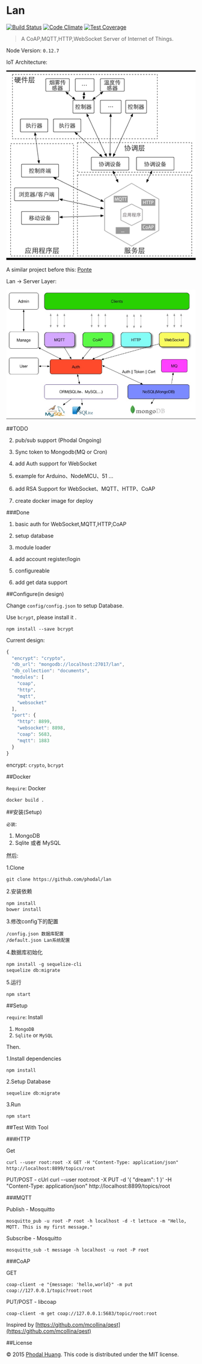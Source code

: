 # Lan

[![Build Status](https://travis-ci.org/phodal/lan.svg?branch=master)](https://travis-ci.org/phodal/lan)
[![Code Climate](https://codeclimate.com/github/phodal/lan/badges/gpa.svg)](https://codeclimate.com/github/phodal/lan)
[![Test Coverage](https://codeclimate.com/github/phodal/lan/badges/coverage.svg)](https://codeclimate.com/github/phodal/lan/coverage)

> A CoAP,MQTT,HTTP,WebSocket Server of Internet of Things.

Node Version: ``0.12.7``

IoT Architecture: 

![IoT Struct](docs/struct_full.png)

A similar project before this: [Ponte](https://github.com/eclipse/ponte)

Lan -> Server Layer:

![Lan Struct](docs/iot.jpg)

##TODO

2. pub/sub support (Phodal Ongoing)

3. Sync token to Mongodb(MQ or Cron)

4. add Auth support for WebSocket

5. example for Arduino、NodeMCU、51 ...

6. add RSA Support for WebSocket、MQTT、HTTP、CoAP

7. create docker image for deploy

###Done

1. basic auth for WebSocket,MQTT,HTTP,CoAP

2. setup database

3. module loader

4. add account register/login

5. configureable

6. add get data support

##Configure(in design)

Change ``config/config.json`` to setup Database.

Use ``bcrypt``, please install it .

    npm install --save bcrypt

Current design:

```javascript
{
  "encrypt": "crypto",
  "db_url": "mongodb://localhost:27017/lan",
  "db_collection": "documents",
  "modules": [
    "coap",
    "http",
    "mqtt",
    "websocket"
  ],
  "port": {
    "http": 8899,
    "websocket": 8898,
    "coap": 5683,
    "mqtt": 1883
  }
}
```

encrypt: ``crypto``, ``bcrypt``


##Docker

``Require``: Docker

    docker build .

##安装(Setup)

``必装``:

1. MongoDB
2. Sqlite 或者 MySQL

然后:

1.Clone

	git clone https://github.com/phodal/lan

2.安装依赖

    npm install
    bower install 
    
3.修改config下的配置

    /config.json 数据库配置
    /default.json Lan系统配置   

4.数据库初始化

    npm install -g sequelize-cli
    sequelize db:migrate
    
5.运行
 
    npm start    
    
##Setup

``require``: Install

1. ``MongoDB``
2. ``Sqlite`` or ``MySQL``

Then.

1.Install dependencies

    npm install

2.Setup Database

    sequelize db:migrate 

3.Run

    npm start
    

##Test With Tool

###HTTP 


    
Get 
    
    curl --user root:root -X GET -H "Content-Type: application/json" http://localhost:8899/topics/root

PUT/POST - cUrl
    curl --user root:root -X PUT -d '{ "dream": 1 }' -H "Content-Type: application/json" http://localhost:8899/topics/root


###MQTT 


Publish - Mosquitto

    mosquitto_pub -u root -P root -h localhost -d -t lettuce -m "Hello, MQTT. This is my first message."

Subscribe - Mosquitto

    mosquitto_sub -t message -h localhost -u root -P root

###CoAP 

GET

    coap-client -e "{message: 'hello,world}" -m put coap://127.0.0.1/topic?root:root

PUT/POST - libcoap

    coap-client -m get coap://127.0.0.1:5683/topic/root:root


Inspired by
[https://github.com/mcollina/qest](https://github.com/mcollina/qest)

##License

© 2015 [Phodal Huang][phodal]. This code is distributed under the MIT
license.

[phodal]:http://www.phodal.com/
